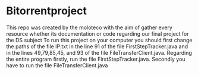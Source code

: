 # Bitorrentproject
This repo was created by the moloteco with the aim of gather every resource whether its documentation or code regarding our final project for the DS subject
To run this project on your computer you should first change the paths of the file IP.txt in the line 91 of the file FirstStepTracker.java and in the lines 49,79,85,45, and 93 of the file FileTransferClient.java.
Regarding the entire program firstly, run the file FirstStepTracker.java. Secondly you have to run the file FileTransferClient.java
